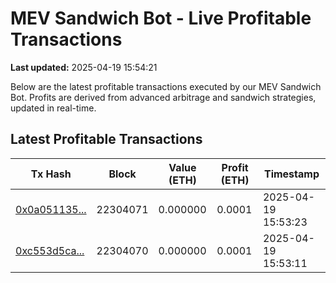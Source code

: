 # MEV Sandwich Bot - Live Profitable Transactions

**Last updated:** 2025-04-19 15:54:21

Below are the latest profitable transactions executed by our MEV Sandwich Bot. Profits are derived from advanced arbitrage and sandwich strategies, updated in real-time.

## Latest Profitable Transactions

| Tx Hash | Block | Value (ETH) | Profit (ETH) | Timestamp |
|---------|-------|-------------|--------------|-----------|
| [0x0a051135...](https://etherscan.io/tx/0x0a051135f2762e8e4907a388349fe81f03c5313e22490d6d96fb54efa8d271fe) | 22304071 | 0.000000 | 0.0001 | 2025-04-19 15:53:23 |
| [0xc553d5ca...](https://etherscan.io/tx/0xc553d5caae4f41b9e67885b4191db9d4d4b7db6941592c2b330c71de539aa03c) | 22304070 | 0.000000 | 0.0001 | 2025-04-19 15:53:11 |
